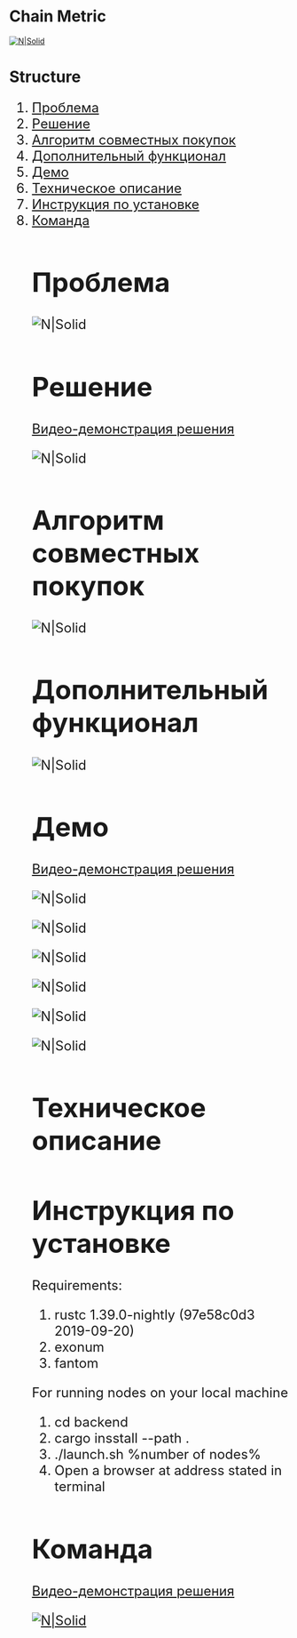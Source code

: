 # Chain Metric

[![N|Solid](screenshots/p0.png)](http://startblock.online)

# Structure

<ol type="1" style="font-size: x-large;">
  <li> <a href="https://github.com/Kyzyl-ool/startblock-tenderhack#проблема">Проблема</a>
  <li> <a href="https://github.com/Kyzyl-ool/startblock-tenderhack#решение">Решение</a>
  <li> <a href="https://github.com/Kyzyl-ool/startblock-tenderhack#алгоритм-совместных-покупок">Алгоритм совместных покупок</a>
  <li> <a href="https://github.com/Kyzyl-ool/startblock-tenderhack#дополнительный-функционал">Дополнительный функционал</a>
  <li> <a href="https://github.com/Kyzyl-ool/startblock-tenderhack#демо">Демо</a>
  <li> <a href="https://github.com/Kyzyl-ool/startblock-tenderhack#техническое-описание">Техническое описание</a>
  <li> <a href="https://github.com/Kyzyl-ool/startblock-tenderhack#инструкция-по-установке">Инструкция по установке</a>
  <li> <a href="https://github.com/Kyzyl-ool/startblock-tenderhack#команда">Команда</a>


# Проблема

![N|Solid](screenshots/p1.png)


# Решение

<a href="https://youtu.be/RNiuAhxZ-Cc">Видео-демонстрация решения</a>

![N|Solid](screenshots/p2.png)

# Алгоритм совместных покупок


![N|Solid](screenshots/p3.png)

# Дополнительный функционал


![N|Solid](screenshots/p4.png)

# Демо

<a href="https://youtu.be/RNiuAhxZ-Cc">Видео-демонстрация решения</a>

![N|Solid](screenshots/p6.png)

![N|Solid](screenshots/1.png)

![N|Solid](screenshots/2.png)

![N|Solid](screenshots/3.png)

![N|Solid](screenshots/4.png)

![N|Solid](screenshots/5.png)

# Техническое описание

# Инструкция по установке
Requirements:
1. rustc 1.39.0-nightly (97e58c0d3 2019-09-20)
2. exonum
3. fantom

For running nodes on your local machine
1. cd backend
2. cargo insstall --path .
3. ./launch.sh %number of nodes%
4. Open a browser at address stated in terminal


# Команда

<a href="https://youtu.be/RNiuAhxZ-Cc">Видео-демонстрация решения</a>

[![N|Solid](screenshots/p5.png)](http://startblock.online)
